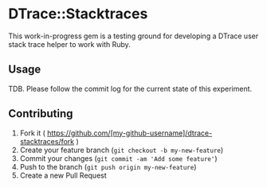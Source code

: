 DTrace::Stacktraces
===================

This work-in-progress gem is a testing ground for developing a DTrace
user stack trace helper to work with Ruby.


## Usage

TDB. Please follow the commit log for the current state of this
experiment.


## Contributing

1. Fork it ( https://github.com/[my-github-username]/dtrace-stacktraces/fork )
2. Create your feature branch (`git checkout -b my-new-feature`)
3. Commit your changes (`git commit -am 'Add some feature'`)
4. Push to the branch (`git push origin my-new-feature`)
5. Create a new Pull Request
